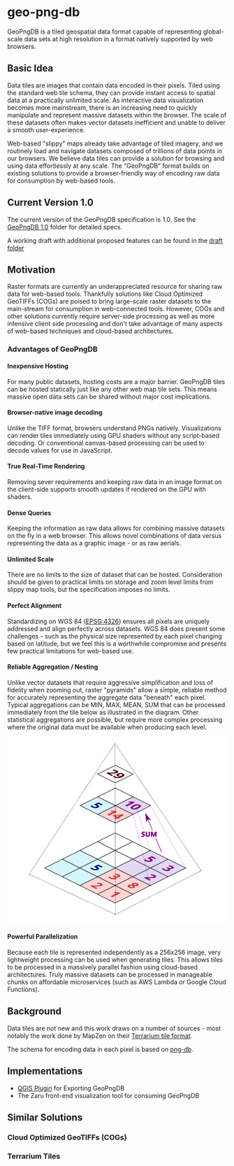 # geo-png-db
GeoPngDB is a tiled geospatial data format capable of representing global-scale data sets at high resolution in a format natively supported by web browsers.

## Basic Idea
Data tiles are images that contain data encoded in their pixels. Tiled using the standard web tile schema, they can provide instant access to spatial data at a practically unlimited scale. As interactive data visualization becomes more mainstream, there is an increasing need to quickly manipulate and represent massive datasets within the browser. The scale of these datasets often makes vector datasets inefficient and unable to deliver a smooth user-experience.

Web-based "slippy" maps already take advantage of tiled imagery, and we routinely load and navigate datasets composed of trillions of data points in our browsers. We believe data tiles can provide a solution for browsing and using data effortlessly at any scale. The “GeoPngDB” format builds on existing solutions to provide a browser-friendly way of encoding raw data for consumption by web-based tools.

## Current Version 1.0
The current version of the GeoPngDB specification is 1.0. See the [GeoPngDB 1.0](./specifications/1.0/README.md) folder for detailed specs. 

A working draft with additional proposed features can be found in the [draft folder](./specifications/draft/1.1/README.md)

## Motivation
Raster formats are currently an underappreciated resource for sharing raw data for web-based tools. Thankfully solutions like Cloud Optimized GeoTIFFs (COGs) are poised to bring large-scale raster datasets to the main-stream for consumption in web-connected tools. However, COGs and other solutions currently require server-side processing as well as more intensive client side processing and don't take advantage of many aspects of web-based techniques and cloud-based architectures.

### Advantages of GeoPngDB

#### Inexpensive Hosting
For many public datasets, hosting costs are a major barrier. GeoPngDB tiles can be hosted statically just like any other web map tile sets. This means massive open data sets can be shared without major cost implications.

#### Browser-native image decoding
Unlike the TIFF format, browsers understand PNGs natively. Visualizations can render tiles immediately using GPU shaders without any script-based decoding. Or conventional canvas-based processing can be used to decode values for use in JavaScript.

#### True Real-Time Rendering
Removing sever requirements and keeping raw data in an image format on the client-side supports smooth updates if rendered on the GPU with shaders.

#### Dense Queries
Keeping the information as raw data allows for combining massive datasets on the fly in a web browser. This allows novel combinations of data versus representing the data as a graphic image - or as raw aerials.

#### Unlimited Scale
There are no limits to the size of dataset that can be hosted. Consideration should be given to practical limits on storage and zoom level limits from slippy map tools, but the specification imposes no limits.

#### Perfect Alignment
Standardizing on WGS 84 ([EPSG:4326](https://epsg.io/4326)) ensures all pixels are uniquely addressed and align perfectly across datasets. WGS 84 does present some challenges - such as the physical size represented by each pixel changing based on latitude, but we feel this is a worthwhile compromise and presents few practical limitations for web-based use.

#### Reliable Aggregation / Nesting
Unlike vector datasets that require aggressive simplification and loss of fidelity when zooming out, raster "pyramids" allow a simple, reliable method for accurately representing the aggregate data "beneath" each pixel. Typical aggregations can be MIN, MAX, MEAN, SUM that can be processed immediately from the tile below as illustrated in the diagram. Other statistical aggregations are possible, but require more complex processing where the original data must be available when producing each level.

![Illustration showing how values for 4 pixels from one zoom level are summed into a single pixel at the level above.](./img/pyramid.svg)

#### Powerful Parallelization
Because each tile is represented independently as a 256x256 image, very lightweight processing can be used when generating tiles. This allows tiles to be processed in a massively parallel fashion using cloud-based architectures. Truly massive datasets can be processed in manageable chunks on affordable microservices (such as AWS Lambda or Google Cloud Functions).

## Background
Data tiles are not new and this work draws on a number of sources - most notably the work done by MapZen on their [Terrarium tile format](https://github.com/tilezen/joerd/blob/master/docs/formats.md#terrarium).

The schema for encoding data in each pixel is based on [png-db](https://github.com/sasakiassociates/png-db).

## Implementations

* [QGIS Plugin](https://github.com/sasakiassociates/qgis-geo-png-db) for Exporting GeoPngDB 
* The Zaru front-end visualization tool for consuming GeoPngDB

## Similar Solutions

### Cloud Optimized GeoTIFFs (COGs)
### Terrarium Tiles
